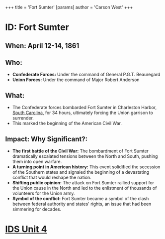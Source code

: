 +++
 title = 'Fort Sumter'
[params]
	author = 'Carson West'
+++
# ID: Fort Sumter

## When: April 12-14, 1861 

## Who: 
* **Confederate Forces:** Under the command of General P.G.T. Beauregard
* **Union Forces:** Under the command of Major Robert Anderson 

## What: 
* The Confederate forces bombarded Fort Sumter in Charleston Harbor, [South Carolina](./../south-carolina/), for 34 hours, ultimately forcing the Union garrison to surrender. 
* This marked the beginning of the American Civil War. 

## Impact: Why Significant?: 
* **The first battle of the Civil War:**  The bombardment of Fort Sumter dramatically escalated tensions between the North and South, pushing them into open warfare.
* **A turning point in American history:** This event solidified the secession of the Southern states and signaled the beginning of a devastating conflict that would reshape the nation.
* **Shifting public opinion:** The attack on Fort Sumter rallied support for the Union cause in the North and led to the enlistment of thousands of volunteers for the Union army. 
* **Symbol of the conflict:** Fort Sumter became a symbol of the clash between federal authority and states' rights, an issue that had been simmering for decades. 

# [IDS Unit 4](./../ids-unit-4/)